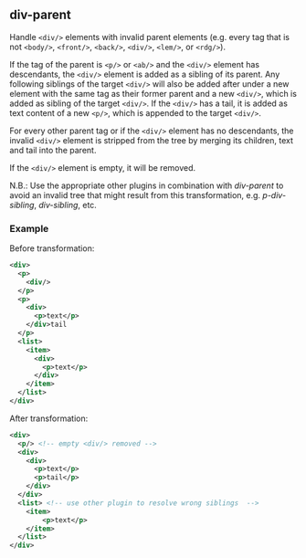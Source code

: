 ## div-parent
Handle `<div/>` elements with invalid parent elements (e.g. every tag that is not `<body/>`, `<front/>`, `<back/>`, `<div/>`, `<lem/>`, or `<rdg/>`).

If the tag of the parent is `<p/>` or `<ab/>` and the `<div/>` element has descendants, the `<div/>` element is added as a sibling of its parent. Any following siblings of the target `<div/>` will also be added after under a new element with the same tag as their former parent and a new `<div/>`, which is added as sibling of the target `<div/>`.
If the `<div/>` has a tail, it is added as text content of a new `<p/>`, which is appended to the target `<div/>`.

For every other parent tag or if the `<div/>` element has no descendants, the invalid  `<div/>` element is stripped from the tree by merging its children, text and tail into the parent.

If the `<div/>` element is empty, it will be removed.

N.B.: Use the appropriate other plugins in combination with *div-parent* to avoid an invalid tree that might result from this transformation, e.g. *p-div-sibling*, *div-sibling*, etc.


### Example
Before transformation:
```xml
<div>
  <p>
    <div/>
  </p>
  <p>
    <div>
      <p>text</p>
    </div>tail
  </p>
  <list>
    <item>
      <div>
        <p>text</p>
      </div>
    </item>
  </list>
</div>
```

After transformation:
```xml
<div>
  <p/> <!-- empty <div/> removed -->
  <div>
    <div>
      <p>text</p>
      <p>tail</p>
    </div>
  </div>
  <list> <!-- use other plugin to resolve wrong siblings  -->
    <item>
        <p>text</p>
    </item>
  </list>
</div>
```
